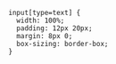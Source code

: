     input[type=text] {
      width: 100%;
      padding: 12px 20px;
      margin: 8px 0;
      box-sizing: border-box;
    }
